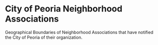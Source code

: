 City of Peoria Neighborhood Associations
=============

Geographical Boundaries of Neighborhood Associations that have notified the City of Peoria of their organization.

